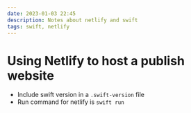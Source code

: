 ```yaml
---
date: 2023-01-03 22:45
description: Notes about netlify and swift
tags: swift, netlify
---
```


# Using Netlify to host a publish website

- Include swift version in a `.swift-version` file
- Run command for netlify is `swift run`
